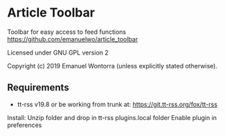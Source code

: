 Article Toolbar
=============

Toolbar for easy access to feed functions
https://github.com/emanuelwo/article_toolbar



Licensed under GNU GPL version 2

Copyright (c) 2019 Emanuel Wontorra (unless explicitly stated otherwise).

## Requirements

* tt-rss v19.8 or be working from trunk at:
https://git.tt-rss.org/fox/tt-rss

Install:
Unzip folder and drop in tt-rss plugins.local folder
Enable plugin in preferences
		

